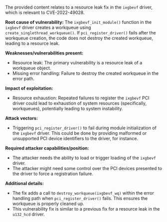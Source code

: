 The provided content relates to a resource leak fix in the `ixgbevf` driver, which is relevant to CVE-2022-49028.

**Root cause of vulnerability:**
The `ixgbevf_init_module()` function in the `ixgbevf` driver creates a workqueue using `create_singlethread_workqueue()`. If `pci_register_driver()` fails after the workqueue creation, the code does not destroy the created workqueue, leading to a resource leak.

**Weaknesses/vulnerabilities present:**
- Resource leak: The primary vulnerability is a resource leak of a workqueue object.
- Missing error handling: Failure to destroy the created workqueue in the error path.

**Impact of exploitation:**
- Resource exhaustion: Repeated failures to register the `ixgbevf` PCI driver could lead to exhaustion of system resources (specifically, workqueues), potentially leading to system instability.

**Attack vectors:**
- Triggering `pci_register_driver()` to fail during module initialization of the `ixgbevf` driver. This could be done by providing malformed or unsupported PCI device identifiers to the driver, for instance.

**Required attacker capabilities/position:**
- The attacker needs the ability to load or trigger loading of the `ixgbevf` driver.
- The attacker might need some control over the PCI devices presented to the driver to force a registration failure.

**Additional details:**
- The fix adds a call to `destroy_workqueue(ixgbevf_wq)` within the error handling path when `pci_register_driver()` fails. This ensures the workqueue is properly cleaned up.
- This vulnerability fix is similar to a previous fix for a resource leak in the `u132_hcd` driver.